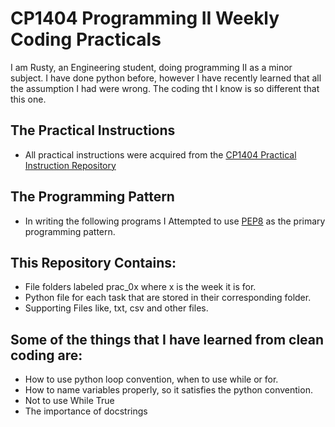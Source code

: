 # CP1404 Programming II Weekly Coding Practicals

I am Rusty, an Engineering student, doing programming II as a minor subject. I have done python before, however I have
recently learned that all the assumption I had were wrong. The coding tht I know is so different that this one.

## The Practical Instructions

- All practical instructions were acquired from
  the [CP1404 Practical Instruction Repository](https://github.com/CP1404/Practicals)

## The Programming Pattern

- In writing the following programs I Attempted to use [PEP8](https://peps.python.org/pep-0008/) as the primary
  programming pattern.

## This Repository Contains:

- File folders labeled prac_0x where x is the week it is for.
- Python file for each task that are stored in their corresponding folder.
- Supporting Files like, txt, csv and other files.

## Some of the things that I have learned from clean coding are:

- How to use python loop convention, when to use while or for.
- How to name variables properly, so it satisfies the python convention.
- Not to use While True
- The importance of docstrings
